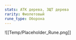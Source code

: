 ```yaml
---
stats: АТК дерева, ЗЩТ дерева
rarity: Фиолетовый
rune_type: Оборона
---
```

![[Temp/Placeholder_Rune.png]]
